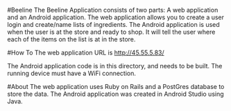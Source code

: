 #Beeline
The Beeline Application consists of two parts: A web application and an Android application. The web application allows you to create a user login and create/name lists of ingredients. The Android application is used when the user is at the store and ready to shop. It will tell the user where each of the items on the list is at in the store.

#How To
The web application URL is http://45.55.5.83/

The Android application code is in this directory, and needs to be built. The running device must have a WiFi connection.

#About
The web application uses Ruby on Rails and a PostGres database to store the data. The Android application was created in Android Studio using Java.
